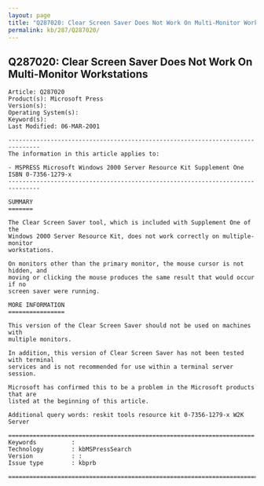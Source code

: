 ```yaml
---
layout: page
title: "Q287020: Clear Screen Saver Does Not Work On Multi-Monitor Workstations"
permalink: kb/287/Q287020/
---
```


## Q287020: Clear Screen Saver Does Not Work On Multi-Monitor Workstations

	Article: Q287020
	Product(s): Microsoft Press
	Version(s): 
	Operating System(s): 
	Keyword(s): 
	Last Modified: 06-MAR-2001
	
	-------------------------------------------------------------------------------
	The information in this article applies to:
	
	- MSPRESS Microsoft Windows 2000 Server Resource Kit Supplement One ISBN 0-7356-1279-x 
	-------------------------------------------------------------------------------
	
	SUMMARY
	=======
	
	The Clear Screen Saver tool, which is included with Supplement One of the
	Windows 2000 Server Resource Kit, does not work correctly on multiple-monitor
	workstations.
	
	On monitors other than the primary monitor, the mouse cursor is not hidden, and
	moving or clicking the mouse produces the same result that would occur if no
	screen saver were running.
	
	MORE INFORMATION
	================
	
	This version of the Clear Screen Saver should not be used on machines with
	multiple monitors.
	
	In addition, this version of Clear Screen Saver has not been tested with terminal
	services and is not recommended for use within a terminal server session.
	
	Microsoft has confirmed this to be a problem in the Microsoft products that are
	listed at the beginning of this article.
	
	Additional query words: reskit tools resource kit 0-7356-1279-x W2K Server
	
	======================================================================
	Keywords          :  
	Technology        : kbMSPressSearch
	Version           : :
	Issue type        : kbprb
	
	=============================================================================
	
